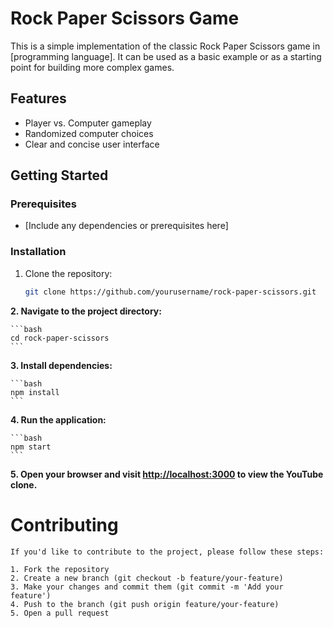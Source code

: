 # Rock Paper Scissors Game

This is a simple implementation of the classic Rock Paper Scissors game in [programming language]. It can be used as a basic example or as a starting point for building more complex games.

## Features

- Player vs. Computer gameplay
- Randomized computer choices
- Clear and concise user interface

## Getting Started

### Prerequisites

- [Include any dependencies or prerequisites here]

### Installation

1. Clone the repository:

   ```bash
   git clone https://github.com/yourusername/rock-paper-scissors.git
   ```

**2. Navigate to the project directory:**

	```bash
	cd rock-paper-scissors
	```

**3. Install dependencies:**

	```bash
	npm install
	```

**4. Run the application:**

	```bash
	npm start
	```

**5. Open your browser and visit [http://localhost:3000](http://localhost:3000) to view the YouTube clone.**

# Contributing

	If you'd like to contribute to the project, please follow these steps:
	
	1. Fork the repository
	2. Create a new branch (git checkout -b feature/your-feature)
	3. Make your changes and commit them (git commit -m 'Add your feature')
	4. Push to the branch (git push origin feature/your-feature)
	5. Open a pull request

